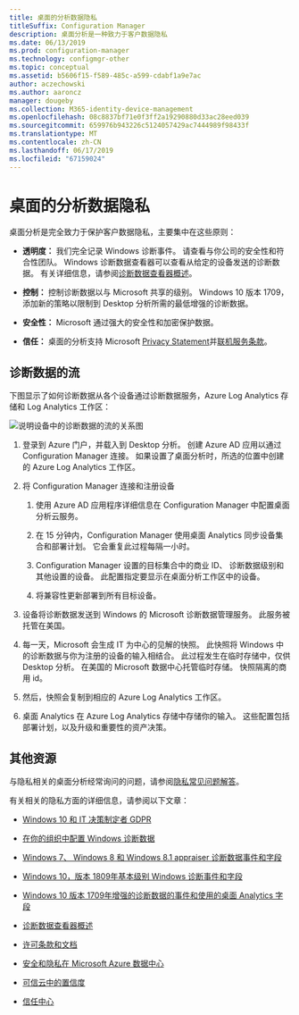 ```yaml
---
title: 桌面的分析数据隐私
titleSuffix: Configuration Manager
description: 桌面分析是一种致力于客户数据隐私
ms.date: 06/13/2019
ms.prod: configuration-manager
ms.technology: configmgr-other
ms.topic: conceptual
ms.assetid: b5606f15-f589-485c-a599-cdabf1a9e7ac
author: aczechowski
ms.author: aaroncz
manager: dougeby
ms.collection: M365-identity-device-management
ms.openlocfilehash: 08c8837bf71e0f3ff2a19290880d33ac28eed039
ms.sourcegitcommit: 659976b943226c5124057429ac7444989f98433f
ms.translationtype: MT
ms.contentlocale: zh-CN
ms.lasthandoff: 06/17/2019
ms.locfileid: "67159024"
---
```

# <a name="desktop-analytics-data-privacy"></a>桌面的分析数据隐私

桌面分析是完全致力于保护客户数据隐私，主要集中在这些原则：

- **透明度：** 我们完全记录 Windows 诊断事件。 请查看与你公司的安全性和符合性团队。 Windows 诊断数据查看器可以查看从给定的设备发送的诊断数据。 有关详细信息，请参阅[诊断数据查看器概述](https://docs.microsoft.com/windows/configuration/diagnostic-data-viewer-overview)。  

- **控制：** 控制诊断数据以与 Microsoft 共享的级别。 Windows 10 版本 1709，添加新的策略以限制到 Desktop 分析所需的最低增强的诊断数据。  

- **安全性：** Microsoft 通过强大的安全性和加密保护数据。  

- **信任：** 桌面的分析支持 Microsoft [Privacy Statement](https://privacy.microsoft.com/privacystatement)并[联机服务条款](http://www.microsoftvolumelicensing.com/DocumentSearch.aspx?Mode=3&DocumentTypeId=46)。  



## <a name="diagnostic-data-flow"></a>诊断数据的流

下图显示了如何诊断数据从各个设备通过诊断数据服务，Azure Log Analytics 存储和 Log Analytics 工作区：

![说明设备中的诊断数据的流的关系图](media/da-data-flow.png)

1. 登录到 Azure 门户，并载入到 Desktop 分析。 创建 Azure AD 应用以通过 Configuration Manager 连接。 如果设置了桌面分析时，所选的位置中创建的 Azure Log Analytics 工作区。  

2. 将 Configuration Manager 连接和注册设备  

    1. 使用 Azure AD 应用程序详细信息在 Configuration Manager 中配置桌面分析云服务。  

    2. 在 15 分钟内，Configuration Manager 使用桌面 Analytics 同步设备集合和部署计划。 它会重复此过程每隔一小时。  

    3. Configuration Manager 设置的目标集合中的商业 ID、 诊断数据级别和其他设置的设备。 此配置指定要显示在桌面分析工作区中的设备。  

    4. 将兼容性更新部署到所有目标设备。  

3. 设备将诊断数据发送到 Windows 的 Microsoft 诊断数据管理服务。 此服务被托管在美国。  

4. 每一天，Microsoft 会生成 IT 为中心的见解的快照。 此快照将 Windows 中的诊断数据与你为注册的设备的输入相结合。 此过程发生在临时存储中，仅供 Desktop 分析。 在美国的 Microsoft 数据中心托管临时存储。 快照隔离的商用 id。  

5. 然后，快照会复制到相应的 Azure Log Analytics 工作区。  

6. 桌面 Analytics 在 Azure Log Analytics 存储中存储你的输入。 这些配置包括部署计划，以及升级和重要性的资产决策。  



## <a name="other-resources"></a>其他资源

与隐私相关的桌面分析经常询问的问题，请参阅[隐私常见问题解答](/sccm/desktop-analytics/faq#privacy)。

有关相关的隐私方面的详细信息，请参阅以下文章：

- [Windows 10 和 IT 决策制定者 GDPR](https://docs.microsoft.com/windows/privacy/gdpr-it-guidance)  

- [在你的组织中配置 Windows 诊断数据](https://docs.microsoft.com/windows/privacy/configure-windows-diagnostic-data-in-your-organization)  

- [Windows 7、 Windows 8 和 Windows 8.1 appraiser 诊断数据事件和字段](https://docs.microsoft.com/previous-versions/windows/it-pro/windows-8.1-and-8/appraiser-diagnostic-data-events-and-fields)  

- [Windows 10，版本 1809年基本级别 Windows 诊断事件和字段](https://docs.microsoft.com/windows/privacy/basic-level-windows-diagnostic-events-and-fields-1809)  

- [Windows 10 版本 1709年增强的诊断数据的事件和使用的桌面 Analytics 字段](https://docs.microsoft.com/windows/privacy/enhanced-diagnostic-data-windows-analytics-events-and-fields)  

- [诊断数据查看器概述](https://docs.microsoft.com/windows/privacy/diagnostic-data-viewer-overview)  

- [许可条款和文档](https://www.microsoftvolumelicensing.com/DocumentSearch.aspx?Mode=3&DocumentTypeId=31)  

- [安全和隐私在 Microsoft Azure 数据中心](https://azure.microsoft.com/global-infrastructure/)  

- [可信云中的置信度](https://azure.microsoft.com/overview/trusted-cloud/)  

- [信任中心](https://www.microsoft.com/trustcenter)  
